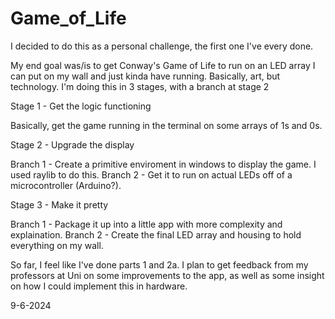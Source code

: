 # Game_of_Life

I decided to do this as a personal challenge, the first one I've every done. 

My end goal was/is to get Conway's Game of Life to run on an LED array I can put on my wall and just kinda have running. Basically, art, but technology.
I'm doing this in 3 stages, with a branch at stage 2


Stage 1 - Get the logic functioning

  Basically, get the game running in the terminal on some arrays of 1s and 0s.


Stage 2 - Upgrade the display

  Branch 1 - Create a primitive enviroment in windows to display the game. I used raylib to do this.
  Branch 2 - Get it to run on actual LEDs off of a microcontroller (Arduino?).


Stage 3 - Make it pretty

  Branch 1 - Package it up into a little app with more complexity and explaination.
  Branch 2 - Create the final LED array and housing to hold everything on my wall.


So far, I feel like I've done parts 1 and 2a. I plan to get feedback from my professors at Uni on some improvements to the app, as well as some insight on how I could implement this in hardware. 

9-6-2024
